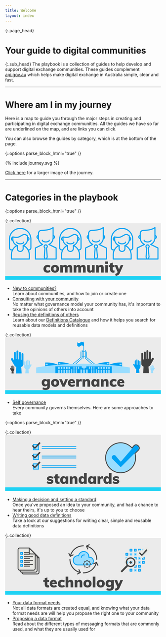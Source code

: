 ```yaml
---
title: Welcome
layout: index
---
```


{:.page_head}
# Your guide to digital communities

{:.sub_head}
The playbook is a collection of guides to help develop and support digital exchange communities.
These guides complement [api.gov.au](https://api.gov.au) which helps make digital exchange in Australia simple, clear and fast.

<hr/>

# Where am I in my journey

Here is a map to guide you through the major steps in creating and participating in digital exchange communities.
All the guides we have so far are underlined on the map, and are links you can click.

You can also browse the guides by category, which is at the bottom of the page.

{::options parse_block_html="true" /}
<div class="Journey" role="img">
  <canvas class="Journey-canvas" height="1845px" width="932px"></canvas>
  {% include journey.svg %}

  [Click here](/img/journey.png) for a larger image of the journey.

</div>

<hr/>

# Categories in the playbook

{::options parse_block_html="true" /}
<div class="row">
<div class="grids col-sm-5">

{:.collection}
![Community](assets/img/community.svg)
- [New to communities?](community.html)<br/>Learn about communities, and how to join or create one
- [Consulting with your community](consult.html)<br/>No matter what governance model your community has, it's important to take the opinions of others into account
- [Reusing the definitions of others](reusing_definitions.html)<br/> Learn about our [Definitions Catalogue](https://api.gov.au/definitions) and how it helps you search for reusable data models and definitions

</div>
<div class="grids col-sm-1"></div>
<div class="grids col-sm-5">

{:.collection}
![Governance](assets/img/governance.svg)
- [Self governance](governance.html)<br/>Every community governs themselves. Here are some approaches to take
</div>
</div>


{::options parse_block_html="true" /}
<div class="row">
<div class="grids col-sm-5">

{:.collection}
![Standards](assets/img/standards.svg)
- [Making a decision and setting a standard](decisions.html)<br/>Once you've proposed an idea to your community, and had a chance to hear theirs, it's up to you to choose
- [Writing good data definitions](definitions.html)<br/>Take a look at our suggestions for writing clear, simple and reusable data definitions

</div>
<div class="grids col-sm-1"></div>
<div class="grids col-sm-5">

{:.collection}
![Technology](img/technology.svg)
- [Your data format needs ](format_needs.html)<br/>Not all data formats are created equal, and knowing what your data format needs are will help you propose the right one to your community
- [Proposing a data format](format.html)<br/>Read about the different types of messaging formats that are commonly used, and what they are usually used for

</div>
